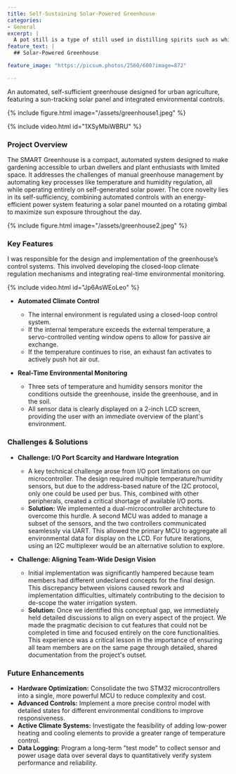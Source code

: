 ```yaml
---
title: Self-Sustaining Solar-Powered Greenhouse
categories:
- General
excerpt: |
  A pot still is a type of still used in distilling spirits such as whisky or brandy. Heat is applied directly to the pot containing the wash (for whisky) or wine (for brandy).
feature_text: |
  ## Solar-Powered Greenhouse

feature_image: "https://picsum.photos/2560/600?image=872"

---
```


An automated, self-sufficient greenhouse designed for urban agriculture, featuring a sun-tracking solar panel and integrated environmental controls.


{% include figure.html image="/assets/greenhouse1.jpeg" %}

{% include video.html id="1XSyMbiWBRU" %}

### Project Overview

The SMART Greenhouse is a compact, automated system designed to make gardening accessible to urban dwellers and plant enthusiasts with limited space. It addresses the challenges of manual greenhouse management by automating key processes like temperature and humidity regulation, all while operating entirely on self-generated solar power. The core novelty lies in its self-sufficiency, combining automated controls with an energy-efficient power system featuring a solar panel mounted on a rotating gimbal to maximize sun exposure throughout the day.

{% include figure.html image="/assets/greenhouse2.jpeg" %}

### Key Features

I was responsible for the design and implementation of the greenhouse’s control systems. This involved developing the closed-loop climate regulation mechanisms and integrating real-time environmental monitoring.

{% include video.html id="Jp6AsWEoLeo" %}

* **Automated Climate Control**
    * The internal environment is regulated using a closed-loop control system.
    * If the internal temperature exceeds the external temperature, a servo-controlled venting window opens to allow for passive air exchange.
    * If the temperature continues to rise, an exhaust fan activates to actively push hot air out.

* **Real-Time Environmental Monitoring**
    * Three sets of temperature and humidity sensors monitor the conditions outside the greenhouse, inside the greenhouse, and in the soil.
    * All sensor data is clearly displayed on a 2-inch LCD screen, providing the user with an immediate overview of the plant's environment.


### Challenges & Solutions

* **Challenge: I/O Port Scarcity and Hardware Integration**
    * A key technical challenge arose from I/O port limitations on our microcontroller. The design required multiple temperature/humidity sensors, but due to the address-based nature of the I2C protocol, only one could be used per bus. This, combined with other peripherals, created a critical shortage of available I/O ports.
    * **Solution:** We implemented a dual-microcontroller architecture to overcome this hurdle. A second MCU was added to manage a subset of the sensors, and the two controllers communicated seamlessly via UART. This allowed the primary MCU to aggregate all environmental data for display on the LCD. For future iterations, using an I2C multiplexer would be an alternative solution to explore.

* **Challenge: Aligning Team-Wide Design Vision**
    * Initial implementation was significantly hampered because team members had different undeclared concepts for the final design. This discrepancy between visions caused rework and implementation difficulties, ultimately contributing to the decision to de-scope the water irrigation system.
    * **Solution:** Once we identified this conceptual gap, we immediately held detailed discussions to align on every aspect of the project. We made the pragmatic decision to cut features that could not be completed in time and focused entirely on the core functionalities. This experience was a critical lesson in the importance of ensuring all team members are on the same page through detailed, shared documentation from the project's outset.

### Future Enhancements

* **Hardware Optimization:** Consolidate the two STM32 microcontrollers into a single, more powerful MCU to reduce complexity and cost.
* **Advanced Controls:** Implement a more precise control model with detailed states for different environmental conditions to improve responsiveness.
* **Active Climate Systems:** Investigate the feasibility of adding low-power heating and cooling elements to provide a greater range of temperature control.
* **Data Logging:** Program a long-term "test mode" to collect sensor and power usage data over several days to quantitatively verify system performance and reliability.
